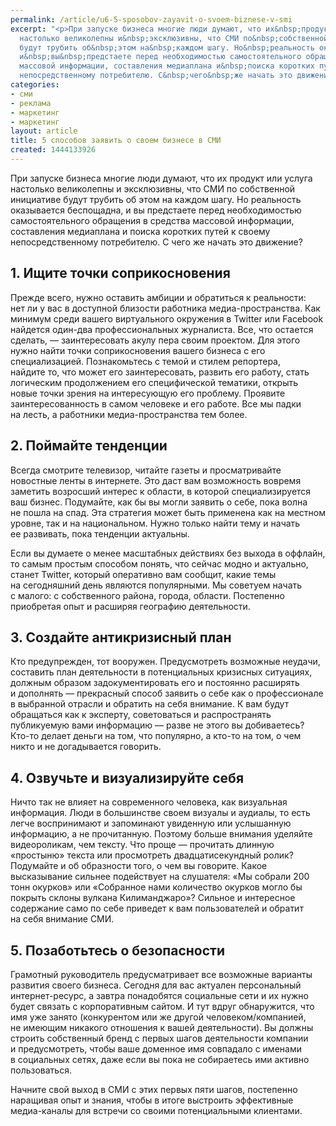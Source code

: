 ```yaml
---
permalink: /article/u6-5-sposobov-zayavit-o-svoem-biznese-v-smi
excerpt: "<p>При запуске бизнеса многие люди думают, что их&nbsp;продукт или услуга
  настолько великолепны и&nbsp;эксклюзивны, что СМИ по&nbsp;собственной инициативе
  будут трубить об&nbsp;этом на&nbsp;каждом шагу. Но&nbsp;реальность оказывается беспощадна,
  и&nbsp;вы&nbsp;предстаете перед необходимостью самостоятельного обращения в&nbsp;средства
  массовой информации, составления медиаплана и&nbsp;поиска коротких путей к&nbsp;своему
  непосредственному потребителю. С&nbsp;чего&nbsp;же начать это движение?</p>"
categories:
- сми
- реклама
- маркетинг
- маркетинг
layout: article
title: 5 способов заявить о своем бизнесе в СМИ
created: 1444133926
---
```

<p>При запуске бизнеса многие люди думают, что их&nbsp;продукт или услуга настолько великолепны и&nbsp;эксклюзивны, что СМИ по&nbsp;собственной инициативе будут трубить об&nbsp;этом на&nbsp;каждом шагу. Но&nbsp;реальность оказывается беспощадна, и&nbsp;вы&nbsp;предстаете перед необходимостью самостоятельного обращения в&nbsp;средства массовой информации, составления медиаплана и&nbsp;поиска коротких путей к&nbsp;своему непосредственному потребителю. С&nbsp;чего&nbsp;же начать это движение?</p>
<h2>1. Ищите точки соприкосновения</h2>
<p>Прежде всего, нужно оставить амбиции и&nbsp;обратиться к&nbsp;реальности: нет&nbsp;ли у&nbsp;вас в&nbsp;доступной близости работника медиа-пространства. Как минимум среди вашего виртуального окружения в&nbsp;Twitter или Facebook найдется один-два профессиональных журналиста. Все, что остается сделать,&nbsp;— заинтересовать акулу пера своим проектом. Для этого нужно найти точки соприкосновения вашего бизнеса с&nbsp;его специализацией. Познакомьтесь с&nbsp;темой и&nbsp;стилем репортера, найдите&nbsp;то, что может его заинтересовать, развить его работу, стать логическим продолжением его специфической тематики, открыть новые точки зрения на&nbsp;интересующую его проблему. Проявите заинтересованность в&nbsp;самом человеке и&nbsp;его работе. Все мы&nbsp;падки на&nbsp;лесть, а&nbsp;работники медиа-пространства тем более.</p>
<h2>2. Поймайте тенденции</h2>
<p>Всегда смотрите телевизор, читайте газеты и&nbsp;просматривайте новостные ленты в&nbsp;интернете. Это даст вам возможность вовремя заметить возросший интерес к&nbsp;области, в&nbsp;которой специализируется ваш бизнес. Подумайте, как&nbsp;бы вы&nbsp;могли заявить о&nbsp;себе, пока волна не&nbsp;пошла на&nbsp;спад. Эта стратегия может быть применена как на&nbsp;местном уровне, так и&nbsp;на&nbsp;национальном. Нужно только найти тему и&nbsp;начать ее&nbsp;развивать, пока тенденции актуальны.</p>
<p>Если вы&nbsp;думаете о&nbsp;менее масштабных действиях без выхода в&nbsp;оффлайн, то&nbsp;самым простым способом понять, что сейчас модно и&nbsp;актуально, станет Twitter, который оперативно вам сообщит, какие темы на&nbsp;сегодняшний день являются популярными. Мы&nbsp;советуем начать с&nbsp;малого: с&nbsp;собственного района, города, области. Постепенно приобретая опыт и&nbsp;расширяя географию деятельности.</p>
<h2>3. Создайте антикризисный план</h2>
<p>Кто предупрежден, тот вооружен. Предусмотреть возможные неудачи, составить план деятельности в&nbsp;потенциальных кризисных ситуациях, должным образом задокументировать его и&nbsp;постоянно расширять и&nbsp;дополнять&nbsp;— прекрасный способ заявить о&nbsp;себе как о&nbsp;профессионале в&nbsp;выбранной отрасли и&nbsp;обратить на&nbsp;себя внимание. К&nbsp;вам будут обращаться как к&nbsp;эксперту, советоваться и&nbsp;распространять публикуемую вами информацию&nbsp;— разве не&nbsp;этого вы&nbsp;добиваетесь? Кто-то делает деньги на&nbsp;том, что популярно, а&nbsp;кто-то на&nbsp;том, о&nbsp;чем никто и&nbsp;не&nbsp;догадывается говорить.</p>
<h2>4. Озвучьте и&nbsp;визуализируйте себя</h2>
<p>Ничто так не&nbsp;влияет на&nbsp;современного человека, как визуальная информация. Люди в&nbsp;большинстве своем визуалы и&nbsp;аудиалы, то&nbsp;есть легче воспринимают и&nbsp;запоминают увиденную или услышанную информацию, а&nbsp;не&nbsp;прочитанную. Поэтому больше внимания уделяйте видеороликам, чем тексту. Что проще&nbsp;— прочитать длинную «простыню» текста или просмотреть двадцатисекундный ролик? Подумайте и&nbsp;об&nbsp;образности того, о&nbsp;чем вы&nbsp;говорите. Какое высказывание сильнее подействует на&nbsp;слушателя: «Мы&nbsp;собрали 200 тонн окурков» или «Собранное нами количество окурков могло&nbsp;бы покрыть склоны вулкана Килиманджаро»? Сильное и&nbsp;интересное содержание само по&nbsp;себе приведет к&nbsp;вам пользователей и&nbsp;обратит на&nbsp;себя внимание СМИ.</p>
<h2>5. Позаботьтесь о&nbsp;безопасности</h2>
<p>Грамотный руководитель предусматривает все возможные варианты развития своего бизнеса. Сегодня для вас актуален персональный интернет-ресурс, а&nbsp;завтра понадобятся социальные сети и&nbsp;их&nbsp;нужно будет связать с&nbsp;корпоративным сайтом. И&nbsp;тут вдруг обнаружится, что имя уже занято (конкурентом или&nbsp;же другой человеком/компанией, не&nbsp;имеющим никакого отношения к&nbsp;вашей деятельности). Вы&nbsp;должны строить собственный бренд с&nbsp;первых шагов деятельности компании и&nbsp;предусмотреть, чтобы ваше доменное имя совпадало с&nbsp;именами в&nbsp;социальных сетях, даже если вы&nbsp;пока не&nbsp;собираетесь ими активно пользоваться.</p>
<p>Начните свой выход в&nbsp;СМИ с&nbsp;этих первых пяти шагов, постепенно наращивая опыт и&nbsp;знания, чтобы в&nbsp;итоге выстроить эффективные медиа-каналы для встречи со&nbsp;своими потенциальными клиентами.</p>
